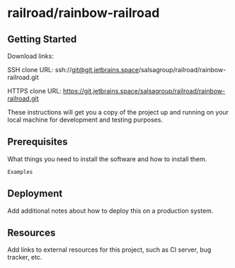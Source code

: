 # railroad/rainbow-railroad



## Getting Started

Download links:

SSH clone URL: ssh://git@git.jetbrains.space/salsagroup/railroad/rainbow-railroad.git

HTTPS clone URL: https://git.jetbrains.space/salsagroup/railroad/rainbow-railroad.git



These instructions will get you a copy of the project up and running on your local machine for development and testing purposes.

## Prerequisites

What things you need to install the software and how to install them.

```
Examples
```

## Deployment

Add additional notes about how to deploy this on a production system.

## Resources

Add links to external resources for this project, such as CI server, bug tracker, etc.
